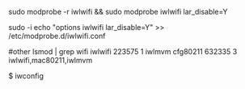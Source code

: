 sudo modprobe -r iwlwifi && sudo modprobe iwlwifi lar_disable=Y

sudo -i
echo "options iwlwifi lar_disable=Y"  >>  /etc/modprobe.d/iwlwifi.conf


#other
lsmod | grep wifi
iwlwifi               223575  1 iwlmvm
cfg80211              632335  3 iwlwifi,mac80211,iwlmvm

$ iwconfig
